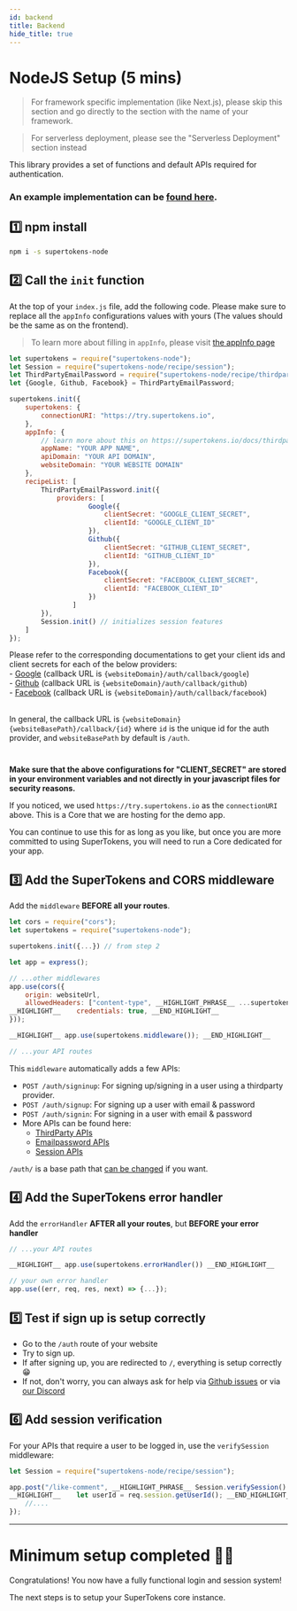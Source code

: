 ```yaml
---
id: backend
title: Backend
hide_title: true
---
```


# NodeJS Setup (5 mins)

> For framework specific implementation (like Next.js), please skip this section and go directly to the section with the name of your framework. 

> For serverless deployment, please see the "Serverless Deployment" section instead

This library provides a set of functions and default APIs required for authentication.

### An example implementation can be [found here](https://github.com/supertokens/supertokens-demo-react/blob/thirdpartyemailpassword/api-server.js).

## 1️⃣ npm install
```bash
npm i -s supertokens-node
```

## 2️⃣ Call the `init` function

At the top of your `index.js` file, add the following code. Please make sure to replace all the `appInfo` configurations values with yours (The values should be the same as on the frontend).

> To learn more about filling in `appInfo`, please visit [the appInfo page](../appinfo)

<!--DOCUSAURUS_CODE_TABS-->
<!--NodeJS-->
```js
let supertokens = require("supertokens-node");
let Session = require("supertokens-node/recipe/session");
let ThirdPartyEmailPassword = require("supertokens-node/recipe/thirdpartyemailpassword");
let {Google, Github, Facebook} = ThirdPartyEmailPassword;

supertokens.init({
    supertokens: {
        connectionURI: "https://try.supertokens.io",
    },
    appInfo: {
        // learn more about this on https://supertokens.io/docs/thirdpartyemailpassword/appinfo
        appName: "YOUR APP NAME",
        apiDomain: "YOUR API DOMAIN",
        websiteDomain: "YOUR WEBSITE DOMAIN"
    },
    recipeList: [
        ThirdPartyEmailPassword.init({
            providers: [
                    Google({
                        clientSecret: "GOOGLE_CLIENT_SECRET",
                        clientId: "GOOGLE_CLIENT_ID"
                    }),
                    Github({
                        clientSecret: "GITHUB_CLIENT_SECRET",
                        clientId: "GITHUB_CLIENT_ID"
                    }),
                    Facebook({
                        clientSecret: "FACEBOOK_CLIENT_SECRET",
                        clientId: "FACEBOOK_CLIENT_ID"
                    })
                ]
        }),
        Session.init() // initializes session features
    ]
});
```
<!--END_DOCUSAURUS_CODE_TABS-->

<div class="specialNote" style="margin-bottom: 40px">
Please refer to the corresponding documentations to get your client ids and client secrets for each of the below providers:<br/>
  - <a href="https://developers.google.com/identity/sign-in/web/sign-in#create_authorization_credentials" rel="noopener noreferrer" target="_blank" >Google</a> (callback URL is <code>{websiteDomain}/auth/callback/google</code>)<br/>
  - <a href="https://docs.github.com/en/developers/apps/creating-an-oauth-app" rel="noopener noreferrer" target="_blank" >Github</a> (callback URL is <code>{websiteDomain}/auth/callback/github</code>)<br/>
  - <a href="https://developers.facebook.com/docs/development/create-an-app" rel="noopener noreferrer" target="_blank" >Facebook</a> (callback URL is <code>{websiteDomain}/auth/callback/facebook</code>)<br/><br/>

In general, the callback URL is `{websiteDomain}{websiteBasePath}/callback/{id}` where `id` is the unique id for the auth provider, and `websiteBasePath` by default is `/auth`.
</div>

**Make sure that the above configurations for "CLIENT_SECRET" are stored in your environment variables and not directly in your javascript files for security reasons.**

If you noticed, we used `https://try.supertokens.io` as the `connectionURI` above. This is a Core that we are hosting for the demo app. 

You can continue to use this for as long as you like, but once you are more committed to using SuperTokens, you will need to run a Core dedicated for your app.

## 3️⃣ Add the SuperTokens and CORS middleware
Add the `middleware` **BEFORE all your routes**.

<!--DOCUSAURUS_CODE_TABS-->
<!--NodeJS-->
```js
let cors = require("cors");
let supertokens = require("supertokens-node");

supertokens.init({...}) // from step 2

let app = express();

// ...other middlewares
app.use(cors({
    origin: websiteUrl,
    allowedHeaders: ["content-type", __HIGHLIGHT_PHRASE__ ...supertokens.getAllCORSHeaders() __END_HIGHLIGHT_PHRASE__],
__HIGHLIGHT__    credentials: true, __END_HIGHLIGHT__
}));

__HIGHLIGHT__ app.use(supertokens.middleware()); __END_HIGHLIGHT__

// ...your API routes
```
<!--END_DOCUSAURUS_CODE_TABS-->

This `middleware` automatically adds a few APIs:
- `POST /auth/signinup`: For signing up/signing in a user using a thirdparty provider.
- `POST /auth/signup`: For signing up a user with email & password
- `POST /auth/signin`: For signing in a user with email & password
- More APIs can be found here:
   - [ThirdParty APIs](/docs/nodejs/thirdparty/default-apis)
   - [Emailpassword APIs](/docs/nodejs/emailpassword/default-apis)
   - [Session APIs](/docs/nodejs/session/default-apis)

`/auth/` is a base path that [can be changed](../common-customizations/changing-base-path/api-base-path) if you want. 

## 4️⃣ Add the SuperTokens error handler
Add the `errorHandler` **AFTER all your routes**, but **BEFORE your error handler**

<!--DOCUSAURUS_CODE_TABS-->
<!--NodeJS-->
```js
// ...your API routes

__HIGHLIGHT__ app.use(supertokens.errorHandler()) __END_HIGHLIGHT__

// your own error handler
app.use((err, req, res, next) => {...});

```
<!--END_DOCUSAURUS_CODE_TABS-->

## 5️⃣ Test if sign up is setup correctly
- Go to the `/auth` route of your website
- Try to sign up.
- If after signing up, you are redirected to `/`, everything is setup correctly 😁
- If not, don't worry, you can always ask for help via [Github issues](https://github.com/supertokens/supertokens-core/issues) or via [our Discord](https://supertokens.io/discord)

## 6️⃣ Add session verification
For your APIs that require a user to be logged in, use the `verifySession` middleware:

<!--DOCUSAURUS_CODE_TABS-->
<!--NodeJS-->
```js
let Session = require("supertokens-node/recipe/session");

app.post("/like-comment", __HIGHLIGHT_PHRASE__ Session.verifySession() __END_HIGHLIGHT_PHRASE__, (req, res) => {
__HIGHLIGHT__    let userId = req.session.getUserId(); __END_HIGHLIGHT__
    //....
});
```
<!--END_DOCUSAURUS_CODE_TABS-->

---------------

# Minimum setup completed 🎉🥳
Congratulations! You now have a fully functional login and session system!

The next steps is to setup your SuperTokens core instance.